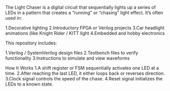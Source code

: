 The Light Chaser is a digital circuit that sequentially lights up a series of LEDs in a pattern that creates a “running” or “chasing” light effect.
It’s often used in:

1.Decorative lighting
2.Introductory FPGA or Verilog projects
3.Car headlight animations (like Knight Rider / KITT light
4.Embedded and hobby electronics

This repository includes:

1.Verilog / SystemVerilog design files
2.Testbench files to verify functionality
3.Instructions to simulate and view waveforms

How It Works
1.A shift register or FSM sequentially activates one LED at a time.
2.After reaching the last LED, it either loops back or reverses direction.
3.Clock signal controls the speed of the chase.
4.Reset signal initializes the LEDs to a known state.



